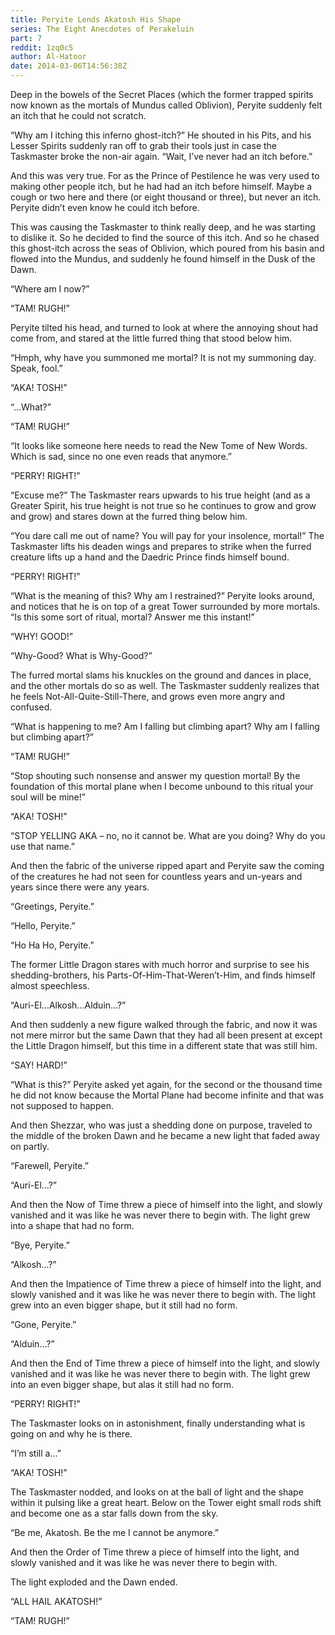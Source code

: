 ```yaml
---
title: Peryite Lends Akatosh His Shape
series: The Eight Anecdotes of Perakeluin
part: 7
reddit: 1zq0c5
author: Al-Hatoor
date: 2014-03-06T14:56:38Z
---
```


Deep in the bowels of the Secret Places (which the former trapped spirits now
known as the mortals of Mundus called Oblivion), Peryite suddenly felt an itch
that he could not scratch.

“Why am I itching this inferno ghost-itch?” He shouted in his Pits, and his
Lesser Spirits suddenly ran off to grab their tools just in case the Taskmaster
broke the non-air again. “Wait, I’ve never had an itch before.”

And this was very true. For as the Prince of Pestilence he was very used to
making other people itch, but he had had an itch before himself. Maybe a cough
or two here and there (or eight thousand or three), but never an itch. Peryite
didn’t even know he could itch before.

This was causing the Taskmaster to think really deep, and he was starting to
dislike it. So he decided to find the source of this itch. And so he chased this
ghost-itch across the seas of Oblivion, which poured from his basin and flowed
into the Mundus, and suddenly he found himself in the Dusk of the Dawn.

“Where am I now?”

“TAM! RUGH!”

Peryite tilted his head, and turned to look at where the annoying shout had come
from, and stared at the little furred thing that stood below him.

“Hmph, why have you summoned me mortal? It is not my summoning day. Speak,
fool.”

“AKA! TOSH!”

“…What?”

“TAM! RUGH!”

“It looks like someone here needs to read the New Tome of New Words. Which is
sad, since no one even reads that anymore.”

“PERRY! RIGHT!”

“Excuse me?” The Taskmaster rears upwards to his true height (and as a Greater
Spirit, his true height is not true so he continues to grow and grow and grow)
and stares down at the furred thing below him.

“You dare call me out of name? You will pay for your insolence, mortal!” The
Taskmaster lifts his deaden wings and prepares to strike when the furred
creature lifts up a hand and the Daedric Prince finds himself bound.

“PERRY! RIGHT!”

“What is the meaning of this? Why am I restrained?” Peryite looks around, and
notices that he is on top of a great Tower surrounded by more mortals. “Is this
some sort of ritual, mortal? Answer me this instant!”

“WHY! GOOD!”

“Why-Good? What is Why-Good?”

The furred mortal slams his knuckles on the ground and dances in place, and the
other mortals do so as well. The Taskmaster suddenly realizes that he feels
Not-All-Quite-Still-There, and grows even more angry and confused.

“What is happening to me? Am I falling but climbing apart? Why am I falling but
climbing apart?”

“TAM! RUGH!”

“Stop shouting such nonsense and answer my question mortal! By the foundation of
this mortal plane when I become unbound to this ritual your soul will be mine!”

“AKA! TOSH!”

“STOP YELLING AKA – no, no it cannot be. What are you doing? Why do you use that
name.”

And then the fabric of the universe ripped apart and Peryite saw the coming of
the creatures he had not seen for countless years and un-years and years since
there were any years.

“Greetings, Peryite.”

“Hello, Peryite.”

“Ho Ha Ho, Peryite.”

The former Little Dragon stares with much horror and surprise to see his
shedding-brothers, his Parts-Of-Him-That-Weren’t-Him, and finds himself almost
speechless.

“Auri-El…Alkosh…Alduin…?”

And then suddenly a new figure walked through the fabric, and now it was not
mere mirror but the same Dawn that they had all been present at except the
Little Dragon himself, but this time in a different state that was still him.

“SAY! HARD!”

“What is this?” Peryite asked yet again, for the second or the thousand time he
did not know because the Mortal Plane had become infinite and that was not
supposed to happen.

And then Shezzar, who was just a shedding done on purpose, traveled to the
middle of the broken Dawn and he became a new light that faded away on partly.

“Farewell, Peryite.”

“Auri-El…?”

And then the Now of Time threw a piece of himself into the light, and slowly
vanished and it was like he was never there to begin with. The light grew into a
shape that had no form.

“Bye, Peryite.”

“Alkosh…?”

And then the Impatience of Time threw a piece of himself into the light, and
slowly vanished and it was like he was never there to begin with. The light grew
into an even bigger shape, but it still had no form.

“Gone, Peryite.”

“Alduin…?”

And then the End of Time threw a piece of himself into the light, and slowly
vanished and it was like he was never there to begin with. The light grew into
an even bigger shape, but alas it still had no form.

“PERRY! RIGHT!”

The Taskmaster looks on in astonishment, finally understanding what is going on
and why he is there.

“I’m still a…”

“AKA! TOSH!”

The Taskmaster nodded, and looks on at the ball of light and the shape within it
pulsing like a great heart. Below on the Tower eight small rods shift and become
one as a star falls down from the sky.

“Be me, Akatosh. Be the me I cannot be anymore.”

And then the Order of Time threw a piece of himself into the light, and slowly
vanished and it was like he was never there to begin with.

The light exploded and the Dawn ended.

“ALL HAIL AKATOSH!”

“TAM! RUGH!”
